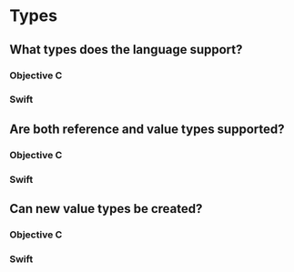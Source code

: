 # Types

## What types does the language support?

### Objective C 

### Swift

## Are both reference and value types supported?

### Objective C 

### Swift

## Can new value types be created?

### Objective C 

### Swift
